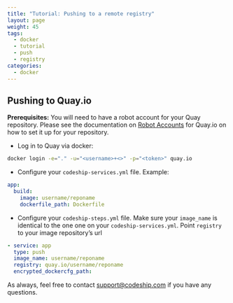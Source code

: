 ```yaml
---
title: "Tutorial: Pushing to a remote registry"
layout: page
weight: 45
tags:
  - docker
  - tutorial
  - push
  - registry
categories:
  - docker
---
```


## Pushing to Quay.io

**Prerequisites:** You will need to have a robot account for your Quay repository. Please see the documentation on [Robot Accounts](http://docs.quay.io/glossary/robot-accounts.html) for Quay.io on how to set it up for your repository.

* Log in to Quay via docker:

```bash
docker login -e="." -u="<username>+<>" -p="<token>" quay.io
```

* Configure your `codeship-services.yml` file. Example:

```yaml
app:
  build:
    image: username/reponame
    dockerfile_path: Dockerfile
```

* Configure your `codeship-steps.yml` file. Make sure your `image_name` is identical to the one one on your `codeship-services.yml`. Point `registry` to your image repository’s url

```yaml
- service: app
  type: push
  image_name: username/reponame
  registry: quay.io/username/reponame
  encrypted_dockercfg_path:
```

As always, feel free to contact [support@codeship.com](mailto:support@codeship.com) if you have any questions.
